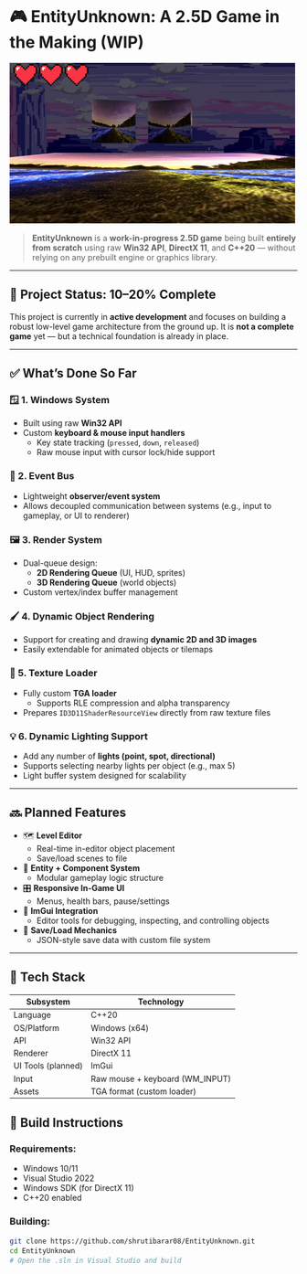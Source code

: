 ﻿# 🎮 EntityUnknown: A 2.5D Game in the Making (WIP)

![Gameplay Demo](gifs/output-3.gif)

> **EntityUnknown** is a **work-in-progress 2.5D game** being built **entirely from scratch** using raw **Win32 API**, **DirectX 11**, and **C++20** — without relying on any prebuilt engine or graphics library.

---

## 🚧 Project Status: 10–20% Complete

This project is currently in **active development** and focuses on building a robust low-level game architecture from the ground up. It is **not a complete game** yet — but a technical foundation is already in place.

---

## ✅ What’s Done So Far

### 🪟 1. **Windows System**
- Built using raw **Win32 API**
- Custom **keyboard & mouse input handlers**
  - Key state tracking (`pressed`, `down`, `released`)
  - Raw mouse input with cursor lock/hide support

### 🔔 2. **Event Bus**
- Lightweight **observer/event system**
- Allows decoupled communication between systems (e.g., input to gameplay, or UI to renderer)

### 🖼️ 3. **Render System**
- Dual-queue design:
  - **2D Rendering Queue** (UI, HUD, sprites)
  - **3D Rendering Queue** (world objects)
- Custom vertex/index buffer management

### 🖌️ 4. **Dynamic Object Rendering**
- Support for creating and drawing **dynamic 2D and 3D images**
- Easily extendable for animated objects or tilemaps

### 🧵 5. **Texture Loader**
- Fully custom **TGA loader**
  - Supports RLE compression and alpha transparency
- Prepares `ID3D11ShaderResourceView` directly from raw texture files

### 💡 6. **Dynamic Lighting Support**
- Add any number of **lights (point, spot, directional)**
- Supports selecting nearby lights per object (e.g., max 5)
- Light buffer system designed for scalability

---

## 🔜 Planned Features

- 🗺️ **Level Editor**
  - Real-time in-editor object placement
  - Save/load scenes to file
- 🧩 **Entity + Component System**
  - Modular gameplay logic structure
- 🎛️ **Responsive In-Game UI**
  - Menus, health bars, pause/settings
- 🧰 **ImGui Integration**
  - Editor tools for debugging, inspecting, and controlling objects
- 💾 **Save/Load Mechanics**
  - JSON-style save data with custom file system

---

## 🧱 Tech Stack

| Subsystem        | Technology     |
|------------------|----------------|
| Language         | C++20          |
| OS/Platform      | Windows (x64)  |
| API              | Win32 API      |
| Renderer         | DirectX 11     |
| UI Tools (planned) | ImGui       |
| Input            | Raw mouse + keyboard (WM_INPUT) |
| Assets           | TGA format (custom loader) |

## 🧰 Build Instructions

### Requirements:
- Windows 10/11
- Visual Studio 2022
- Windows SDK (for DirectX 11)
- C++20 enabled

### Building:
```bash
git clone https://github.com/shrutibarar08/EntityUnknown.git
cd EntityUnknown
# Open the .sln in Visual Studio and build
